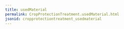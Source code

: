```yaml
---
title: usedMaterial
permalink: CropProtectionTreatment.usedMaterial.html
jsonid: cropprotectiontreatment_usedmaterial
---
```

